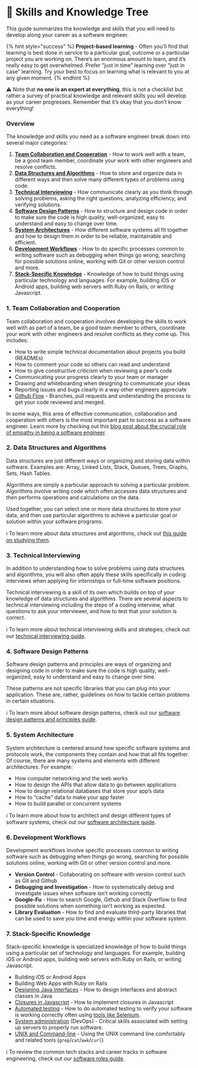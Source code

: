 # 🌱 Skills and Knowledge Tree

This guide summarizes the knowledge and skills that you will need to develop along your career as a software engineer.

{% hint style="success" %}
**Project-based learning** - Often you’ll find that learning is best done in service to a particular goal, outcome or a particular project you are working on. There’s an enormous amount to learn, and it’s really easy to get overwhelmed. Prefer “just in time” learning over “just in case” learning. Try your best to focus on learning what is relevant to you at any given moment.
{% endhint %}

⚠️ Note that **no one is an expert at everything**, this is not a checklist but rather a survey of practical knowledge and relevant skills you will develop as your career progresses. Remember that it’s okay that you don’t know everything!

### Overview <a id="Overview"></a>

The knowledge and skills you need as a software engineer break down into several major categories:

1. [**Team Collaboration and Cooperation**](skills-and-knowledge-tree.md#1-Team-Collaboration-and-Cooperation) - How to work well with a team, be a good team member, coordinate your work with other engineers and resolve conflicts.
2. [**Data Structures and Algorithms**](skills-and-knowledge-tree.md#2-Data-Structures-and-Algorithms) - How to store and organize data in different ways and then solve many different types of problems using code.
3. [**Technical Interviewing**](skills-and-knowledge-tree.md#3-Technical-Interviewing) - How communicate clearly as you think through solving problems, asking the right questions, analyzing efficiency, and verifying solutions.
4. [**Software Design Patterns**](skills-and-knowledge-tree.md#4-Software-Design-Patterns) - How to structure and design code in order to make sure the code is high quality, well-organized, easy to understand and easy to change over time.
5. [**System Architectures**](skills-and-knowledge-tree.md#5-System-Architecture) - How different software systems all fit together and how to design them in order to be reliable, maintainable and efficient.
6. [**Development Workflows**](skills-and-knowledge-tree.md#6-Development-Workflows) - How to do specific processes common to writing software such as debugging when things go wrong, searching for possible solutions online, working with Git or other version control and more.
7. [**Stack-Specific Knowledge**](skills-and-knowledge-tree.md#7-Stack-Specific-Knowledge) - Knowledge of how to build things using particular technology and languages. For example, building iOS or Android apps, building web servers with Ruby on Rails, or writing Javascript.

### 1. Team Collaboration and Cooperation <a id="1-Team-Collaboration-and-Cooperation"></a>

Team collaboration and cooperation involves developing the skills to work well with as part of a team, be a good team member to others, coordinate your work with other engineers and resolve conflicts as they come up. This includes:

* How to write simple technical documentation about projects you build \(READMEs\)
* How to comment your code so others can read and understand
* How to give constructive criticism when reviewing a peer’s code
* Communicating your progress clearly to your team or manager
* Drawing and whiteboarding when designing to communicate your ideas
* Reporting issues and bugs clearly in a way other engineers appreciate
* [Github Flow](https://guides.github.com/introduction/flow/) - Branches, pull requests and understanding the process to get your code reviewed and merged.

In some ways, this area of effective communication, collaboration and cooperation with others is the most important part to success as a software engineer. Learn more by checking out this [blog post about the crucial role of empathy in being a software engineer](https://codingwithempathy.com/2016/05/03/empathy-an-essential-skill-in-software-development/).

### 2. Data Structures and Algorithms <a id="2-Data-Structures-and-Algorithms"></a>

Data structures are just different ways or organizing and storing data within software. Examples are: Array, Linked Lists, Stack, Queues, Trees, Graphs, Sets, Hash Tables.

Algorithms are simply a particular approach to solving a particular problem. Algorithms involve writing code which often accesses data structures and then performs operations and calculations on the data.

Used together, you can select one or more data structures to store your data, and then use particular algorithms to achieve a particular goal or solution within your software programs.

ℹ️ To learn more about data structures and algorithms, check out [this guide on studying them](technical-interviewing/studying-for-tech-interviews.md).

### 3. Technical Interviewing <a id="3-Technical-Interviewing"></a>

In addition to understanding how to solve problems using data structures and algorithms, you will also often apply these skills specifically in coding interviews when applying for internships or full-time software positions.

Technical interviewing is a skill of its own which builds on top of your knowledge of data structures and algorithms. There are several aspects to technical interviewing including the steps of a coding interview, what questions to ask your interviewer, and how to test that your solution is correct.

ℹ️ To learn more about technical interviewing skills and strategies, check out our [technical interviewing guide](technical-interviewing/technical-interviewing-guide.md).

### 4. Software Design Patterns <a id="4-Software-Design-Patterns"></a>

Software design patterns and principles are ways of organizing and designing code in order to make sure the code is high quality, well-organized, easy to understand and easy to change over time.

These patterns are not specific libraries that you can plug into your application. These are, rather, guidelines on how to tackle certain problems in certain situations.

ℹ️ To learn more about software design patterns, check out our [software design patterns and principles guide](software-engineering/software-design-patterns.md).

### 5. System Architecture <a id="5-System-Architecture"></a>

System architecture is centered around how specific software systems and protocols work, the components they contain and how that all fits together. Of course, there are many systems and elements with different architectures. For example:

* How computer networking and the web works
* How to design the APIs that allow data to go between applications
* How to design relational databases that store your app’s data
* How to “cache” data to make your app faster
* How to build parallel or concurrent systems

ℹ️ To learn more about how to architect and design different types of software systems, check out our [software architecture guide](software-engineering/exploring-system-architecture.md).

### 6. Development Workflows <a id="6-Development-Workflows"></a>

Development workflows involve specific processes common to writing software such as debugging when things go wrong, searching for possible solutions online, working with Git or other version control and more.

* **Version Control** - Collaborating on software with version control such as Git and Github
* **Debugging and Investigation** - How to systematically debug and investigate issues when software isn’t working correctly
* **Google-Fu** - How to search Google, Github and Stack Overflow to find possible solutions when something isn’t working as expected.
* **Library Evaluation** - How to find and evaluate third-party libraries that can be used to save you time and energy within your software system.

### 7. Stack-Specific Knowledge <a id="7-Stack-Specific-Knowledge"></a>

Stack-specific knowledge is specialized knowledge of how to build things using a particular set of technology and languages. For example, building iOS or Android apps, building web servers with Ruby on Rails, or writing Javascript.

* Building iOS or Android Apps
* Building Web Apps with Ruby on Rails
* [Designing Java Interfaces](https://www.geeksforgeeks.org/interfaces-in-java/) - How to design interfaces and abstract classes in Java
* [Closures in Javascript](https://www.codingame.com/playgrounds/6516/closures-in-javascript-for-beginners) - How to implement closures in Javascript
* [Automated testing](https://www.smartsheet.com/automation-testing-software) - How to do automated testing to verify your software is working correctly often using [tools like Selenium](https://www.valuebound.com/resources/blog/selenium-a-beginner-guide-to-automation-testing-tool).
* [System administration](https://dzone.com/articles/what-is-devops-the-beginners-guide-from-logzio) \(DevOps\) - Critical skills associated with setting up servers to properly run software.
* [UNIX and Command-line](http://matt.might.net/articles/basic-unix/) - Using the UNIX command line comfortably and related tools \(`grep`/`cat`/`awk`/`curl`\)

ℹ️ To review the common tech stacks and career tracks in software engineering, check out our [software roles guide](https://hackmd.io/s/ByaoRR9Z7).


